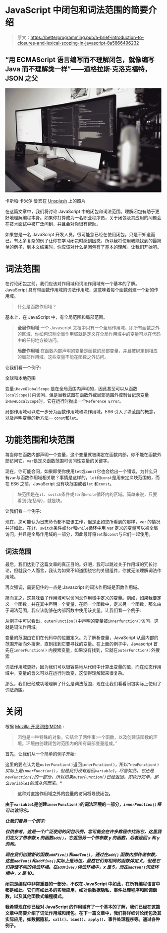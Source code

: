 # JavaScript 中闭包和词法范围的简要介绍

> 原文：<https://betterprogramming.pub/a-brief-introduction-to-closures-and-lexical-scoping-in-javascript-8a5866496232>

## “用 ECMAScript 语言编写而不理解闭包，就像编写 Java 而不理解类一样”——道格拉斯·克洛克福特，JSON 之父

![](img/cab8d808061a8e50c224cb8e20a305cc.png)

卡斯帕·卡米尔·鲁宾在 [Unsplash](https://unsplash.com/search/photos/javascript?utm_source=unsplash&utm_medium=referral&utm_content=creditCopyText) 上的照片

在这篇文章中，我们将讨论 JavaScript 中的闭包和词法范围。理解闭包有助于更好地理解编程本身。如果你打算成为一名职业程序员，关于闭包及其应用的问题会在技术面试中被广泛问到，并且会对你很有帮助。

如果您是一名 JavaScript 开发人员，很可能您已经在使用闭包，只是不知道而已。有太多复杂的例子让你在学习闭包时感到困惑，所以我将使用我能找到的最简单的例子，到本文结束时，你应该对什么是闭包有了基本的理解。让我们开始吧。

# 词法范围

在讨论闭包之前，我们应该对作用域和词法作用域有一个基本的了解。JavaScript 具有带函数作用域的词法作用域，这意味着每个函数创建一个新的作用域。

> 什么是函数作用域？

基本上，在 JavaScript 中，有全局范围和局部范围。

> **全局作用域**:一个 Javascript 文档中只有一个全局作用域，即所有函数之外的区域，你如何识别全局作用域就是定义在全局作用域中的变量可以在代码中的任何地方被访问。
> 
> **局部作用域**:在函数内部声明的变量是函数的局部变量，并且被绑定到相应的局部作用域。这些变量不能在函数之外访问。

让我们看一个例子:

全球和本地范围

变量`iHaveGlobalScope` 是在全局范围内声明的，因此甚至可以从函数`localScope()`内访问，但是当我试图在函数外或局部范围外控制台记录变量`iHaveLocalScope`时，它在运行时抛出一个`Reference Error`。

局部作用域可以进一步分为函数作用域和块作用域。ES6 引入了块范围的概念，以及声明变量的新方法— `const`和`let`。

# **功能范围和块范围**

每当你在函数内部声明一个变量，这个变量就被绑定在函数内部，你不能在函数外部访问它。`var`是定义函数范围可访问性变量的关键字。

现在，你可能会问，如果即使你使用`let`或`const`它也会给出一个错误，为什么只有`var`与函数作用域相关联？事情是这样的，`let`和`const`是用来定义块范围的，而在 ES6 之前，JavaScript 没有块范围或者`let` 和`const`。

> 块范围是在`if`、`switch`条件或`for`和`while`循环内的区域。简单来说，只要看到{花括号}，就是块。

让我们看一个例子:

现在，您可能认为日志命令都不应该工作，但是正如您所看到的那样，var 的情况并非如此，在`if`、`switch`条件或`for`和`while`循环中用 var 定义的变量可以被全局访问，并且是全局作用域的一部分，因此最好将`let`和`const`与它们一起使用。

## **词法范围**

最后，我们达到了这篇文章的真正目的。好吧，我可以跳过关于作用域的冗长讨论，但就我个人而言，我认为如果不知道围绕它的关键组件，你就无法理解词法作用域。

再次强调，需要记住的一点是:Javascript 的词法作用域是函数作用域。

简而言之，这意味着子作用域可以访问父作用域中定义的变量。例如，如果我要定义一个函数，并在其中声明一个变量，在同一个函数中，定义另一个函数，那么由于词法范围，我应该能够在内部函数中使用该变量。让我们看一个例子:

从例子中可以看出，`outerFunction()`中声明的变量被`innerfunction()`访问，这就是词法作用域。

变量的范围由它们在代码中的位置定义。为了解析变量，JavaScript 从最内部的范围开始向外搜索，直到找到它要寻找的变量。在上面的例子中，Javascript 首先在`innerFunction()` 内搜索变量，如果没有找到，它就在`outerFunction()`外搜索

词法作用域更好，因为我们可以很容易地从代码中计算出变量的值，而在动态作用域中，变量的含义可以在运行时改变，这使得理解起来很复杂。

那么，我们已经成功地理解了什么是词法范围，现在让我们看看闭包实际上使用了词法范围。

# 关闭

根据 [Mozilla 开发网络(MDN)](https://developer.mozilla.org/en-US/docs/Web/JavaScript) :

> 闭包是一种特殊的对象，它结合了两件事:一个函数，以及创建该函数的环境。环境由创建闭包时范围内的所有局部变量组成。”

首先，让我们从一个简单的例子开始:

这里的要点认为是`outerFunction()`返回`innerFunction()`，所以*`newFunction()`*实际上是`innerFunction()`，但是我们没有返回`variable1`。尽管如此，它还是`newFunction()`的一部分，所以如果`outerFunction()`已经返回，即执行完毕，那么`variable1`的值从何而来。**

> **这种对直接作用域之外的变量的访问将导致闭包。**

**由于`variable1`是创建`innerFunction()`的词法环境的一部分，*`innerFunction()`*将可以访问它。****

***让我们看另一个例子:***

***仅供参考，这是一个广泛使用的闭包示例，您可能会在许多教程中找到它，这里我们定义了带参数 x 的函数`add()`，它返回另一个带参数 y 的函数，后者返回 x 和 y 的和。***

***现在我们创建新的函数`addFive()`和`addTen()`，通过在`add()` 函数内部传递参数，这些`addTen()`和`addFive()`实际上是闭包，虽然它们有相同的函数体定义，但是它们存储不同的词法环境。在`addFive()`词法环境中，x 是 5，而在`addTen()`词法环境中，x 是 10。***

**闭包是编程中非常重要的一部分，不仅在 JavaScript 中如此，在所有编程语言中都是如此。它们有如此多的实际应用，如对象数据隐私、事件处理程序和回调函数，以及其他函数式编程模式。**

**我希望现在你已经对 JavaScript 的作用域有了一个基本的了解，我们已经在这篇文章中简要介绍了词法作用域和闭包。在下一篇文章中，我们将详细讨论闭包及其实际应用，如数据隐私、`call()`、`bind()`、`apply()`、事件处理程序等。通过各种例子。**
